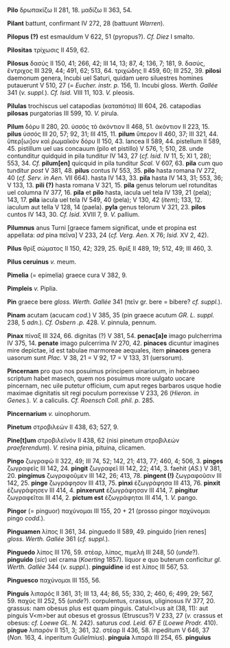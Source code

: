 **Pilo** δρωπακίζω II 281, 18. μαδίζω II 363, 54.

**Pilant** battunt, confirmant IV 272, 28 (battuunt *Warren*).

**Pilopus (?)** est esmauldum V 622, 51 (pyropus?). *Cf. Diez* I smalto.

**Pilositas** τρίχωσις II 459, 62.

**Pilosus** δασύς II 150, 41; 266, 42; III 14, 13; 87, 4; 136, 7; 181,
9. δασύς, ἔντριχος III 329, 44; 491, 62; 513, 64. τριχώδης II 459, 60;
III 252, 39. **pilosi** daemonum genera, Incubi uel Saturi, quidam uero
siluestres homines putauerunt V 510, 27 (= *Eucher. instr. p.* 156, 1).
Incubi gloss. *Werth. Gallée* 341 (*v. suppl.*). *Cf. Isid.* VIII 11,
103. *V.* pleosis.

**Pilulas** trochiscus uel catapodias (καταπότια) III 604, 26.
catapodias **pilosas** purgatorias III 599, 10. *V.* pirula.

**Pilum** δόρυ II 280, 20. ὑσσὸς τὸ ἀκόντιον II 468, 51. ἀκόντιον II
223, 15. **pilus** ὑσσός III 20, 57; 92, 31; III 415, 11. **pilum**
ὕπερον II 460, 37; III 321, 44. ὕπερ\[ωι\]ον καὶ ῥωμαῖκὸν δόρυ II 150,
43. lancea II 589, 44. pistellum II 589, 45. pistillum uel uas concauum
(pilo et pistillo) V 576, 1; 510, 28. unde contunditur quidquid in pila
tunditur IV 143, 27 (*cf. Isid.* IV 11, 5; XI 1, 28); 553, 34. *Cf.*
**pilum\[en\]** quicquid in pila tunditur *Scal.* V 607, 63. **pila**
cum quo tunditur *post* V 381, 48. **pilus** contus IV 553, 35. **pilo**
hasta romana IV 272, 40 (*cf. Serv. in Aen.* VII 664). hasta IV 143, 33.
**pila** hasta IV 143, 31; 553, 36; V 133, 13. **pili (?)** hasta romana
V 321, 15. **pila** genus telorum uel rotunditas uel columna IV 377, 16.
**pila** et **pilo** hasta, iacula uel tela IV 139, 21 (pela); 143, 17.
**pila** iacula uel tela IV 549, 40 (pela); V 130, 42 (*item*); 133, 12.
iaculum aut tella V 128, 14 (paela). **pyla** genus telorum V 321, 23.
**pilos** cuntos IV 143, 30. *Cf. Isid.* XVIII 7, 9. *V.* pallium.

**Pilumnus** anus Turni \[graece famem significat, unde et propina est
appellata: *ad* pina πεῖνα\] V 233, 24 (*cf. Verg. Aen.* X 76; *Isid.*
XV 2, 42).

**Pilus** θρὶξ σώματος II 150, 42; 329, 25. θρίξ II 489, 19; 512, 49;
III 460, 3.

**Pilus ceruinus** *v.* meum.

**Pimelia** (= epimelia) graece cura V 382, 9.

**Pimpleis** *v.* Piplia.

**Pin** graece bere *gloss. Werth. Gallée* 341 (πεῖν gr. bere = bibere?
*cf. suppl.*).

**Pinam** acutam (acucam *cod.*) V 385, 35 (pin graece acutum *GR. L.
suppl.* 238, 5 *adn.*). *Cf. Osbern .p.* 428. *V.* pinnula, pennum.

**Pinax** πίναξ III 324, 66. dignitas (?) V 381, 54. **penac\[a\]e**
imago pulcherrima IV 375, 14. **penate** imago pulcerrima IV 270, 42.
**pinaces** dicuntur imagines mire depictae, id est tabulae marmoreae
aequales, item **pinaces** genera uasorum sunt *Plac.* V 38, 21 = V 92,
17 = V 133, 31 (uersorum).

**Pincernam** pro quo nos posuimus principem uinariorum, in hebraeo
scriptum habet masech, quem nos posuimus more uulgato uocare pincernam,
nec uile putetur officium, cum aput reges barbaros usque hodie maximae
dignitatis sit regi poculum porrexisse V 233, 26 (*Hieron. in Genes.*).
*V.* a caliculis. *Cf. Roensch Coll. phil. p.* 285.

**Pincernarium** *v.* uinophorum.

**Pinetum** στροβιλεών II 438, 63; 527, 9.

**Pine\[t\]um** στροβιλεϊνόν II 438, 62 (nisi pinetum στροβιλεών
*praeferendum*). *V.* resina pinia, pituina, clicamen.

**Pingo** ζωγραφῶ II 322, 49; III 74, 52; 142, 21; 413, 77; 460, 4; 506,
3. **pinges** ζωγραφεῖς III 142, 24. **pingit** ζωγραφεῖ III 142, 22;
414, 3. faehit (*AS.*) V 381, 20. **pingimus** ζωγραφοῦμεν III 142, 26;
413, 78. **pingent (!)** ζωγραφοῦσιν III 142, 25. **pinge**
ζωγράφησον III 413, 75. **pinxi** ἐζωγράφησα III 413, 76. **pinxit**
ἐζωγράφησεν III 414, 4. **pinxerunt** ἐζωγράφησαν III 414, 7.
**pingitur** ζωγραφεῖται III 414, 2. **pictum est** ἐζωγράφηται III
414, 1. *V.* pango.

**Pingor** (= pinguor) παχύνομαι III 155, 20 + 21 (prosso pingor
παχύνομαι pingo *codd.*).

**Pinguamen** λίπος II 361, 34. pinguedo II 589, 49. pinguido \[rien
renes\] *gloss. Werth. Gallée* 361 (*cf. suppl.*).

**Pinguedo** λίπος III 176, 59. στέαρ, λίπος, πιμελή III 248, 50
(*unde*?). **pinguido** (*sic*) uel crama (*Koerting* 1857). liquor e quo
buterum conficitur *gl. Werth. Gallée* 344 (*v. suppl.*).
**pinguiđine** id est λίπος III 567, 53.

**Pinguesco** παχύνομαι III 155, 56.

**Pinguis** λιπαρός II 361, 31; III 13, 44; 86, 55; 330, 2; 460, 6; 499,
29; 567, 59. παχύς III 252, 55 (*unde*?). corpulentus, crassus,
uliginosus IV 377, 20. grassus: nam obesus plus est quam pinguis.
Catul\<l\>us ait (38, 11): aut pinguis V\<m\>ber aut obesus et grossus
(Etruscus?) V 233, 27 (*v.* crassus et obesus: *cf. Loewe GL. N.* 242).
saturus *cod. Leid.* 67 *E* (*Loewe Prodr.* 410). **pingue** λιπαρόν II
151, 3; 361, 32. στέαρ II 436, 58. inpeditum V 646, 37 (*Non.* 163, 4.
inperitum *Gulielmius*). **pinguia** λιπαρά III 254, 65. **pinguius**
